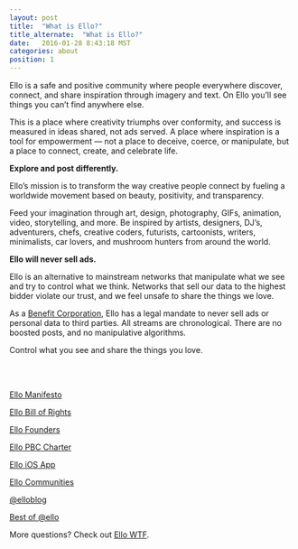 ```yaml
---
layout: post
title:  "What is Ello?"
title_alternate:  "What is Ello?"
date:   2016-01-28 8:43:18 MST
categories: about
position: 1
---
```


Ello is a safe and positive community where people everywhere discover, connect, and share inspiration through imagery and text. On Ello you’ll see things you can’t find anywhere else.

This is a place where creativity triumphs over conformity, and success is measured in ideas shared, not ads served. A place where inspiration is a tool for empowerment — not a place to deceive, coerce, or manipulate, but a place to connect, create, and celebrate life.

**Explore and post differently.**

Ello’s mission is to transform the way creative people connect by fueling a worldwide movement based on beauty, positivity, and transparency.

Feed your imagination through art, design, photography, GIFs, animation, video, storytelling, and more. Be inspired by artists, designers, DJ’s, adventurers, chefs, creative coders, futurists, cartoonists, writers, minimalists, car lovers, and mushroom hunters from around the world.

**Ello will never sell ads.**

Ello is an alternative to mainstream networks that manipulate what we see and try to control what we think. Networks that sell our data to the highest bidder violate our trust, and we feel unsafe to share the things we love.

As a [Benefit Corporation](https://ello.co/wtf/about/pbc/), Ello has a legal mandate to never sell ads or personal data to third parties. All streams are chronological. There are no boosted posts, and no manipulative algorithms.

Control what you see and share the things you love.

<br><br>

[Ello Manifesto](https://ello.co/wtf/about/ello-manifesto/)

[Ello Bill of Rights](https://ello.co/wtf/about/ello-bill-of-rights/)

[Ello Founders](https://ello.co/wtf/about/who-created-ello/)

[Ello PBC Charter](https://ello.co/wtf/about/pbc/)

[Ello iOS App](https://search.itunes.apple.com/WebObjects/MZContentLink.woa/wa/link?mt=8&path=apps%2fello%2fello)

[Ello Communities](https://ello.co/wtf/resources/community-directory/)

[@elloblog](https://ello.co/elloblog)

[Best of @ello](https://ello.co/ello)



More questions? Check out [Ello WTF](https://ello.co/wtf/).
